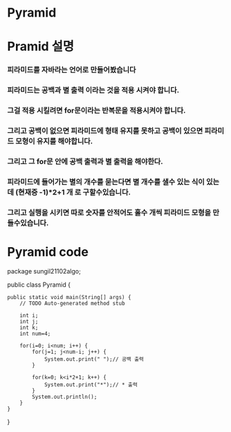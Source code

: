 # Pyramid

# Pramid 설명 

### 피라미드를 자바라는 언어로 만들어봤습니다
### 피라미드는 공백과 별 출력 이라는 것을 적용 시켜야 합니다.
### 그걸 적용 시킬려면 for문이라는 반복문을 적용시켜야 합니다.
### 그리고 공백이 없으면 피라미드에 형태 유지를 못하고 공백이 있으면 피라미드 모형이 유지를 해야합니다.
### 그리고 그 for문 안에 공백 출력과 별 출력을 해야한다.
### 피라미드에 들어가는 별의 개수를 묻는다면 별 개수를 샐수 있는 식이 있는데 (현재증 -1)*2+1 개 로 구할수있습니다.
### 그리고 실행을 시키면 따로 숫자를 안적어도 홀수 개씩 피라미드 모형을 만들수있습니다.

# Pyramid code
package sungil21102algo;

public class Pyramid {

	public static void main(String[] args) {
		// TODO Auto-generated method stub
		
		int i;
		int j;
		int k;
		int num=4;
		
		for(i=0; i<num; i++) {
			for(j=1; j<num-i; j++) {
				System.out.print(" ");// 공백 출력
			}
			
			for(k=0; k<i*2+1; k++) {
				System.out.print("*");// * 출력
			}
			System.out.println();
		}
	}


}

